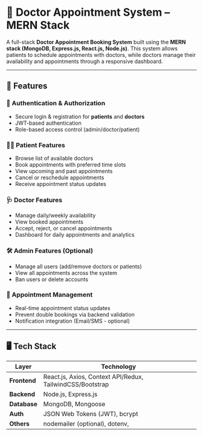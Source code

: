 
# 🏥 Doctor Appointment System – MERN Stack

A full-stack **Doctor Appointment Booking System** built using the **MERN stack (MongoDB, Express.js, React.js, Node.js)**. This system allows patients to schedule appointments with doctors, while doctors manage their availability and appointments through a responsive dashboard.

---

## 🚀 Features

### 🔐 Authentication & Authorization
- Secure login & registration for **patients** and **doctors**
- JWT-based authentication
- Role-based access control (admin/doctor/patient)

### 👨‍⚕️ Patient Features
- Browse list of available doctors
- Book appointments with preferred time slots
- View upcoming and past appointments
- Cancel or reschedule appointments
- Receive appointment status updates

### 🩺 Doctor Features
- Manage daily/weekly availability
- View booked appointments
- Accept, reject, or cancel appointments
- Dashboard for daily appointments and analytics

### 🛠️ Admin Features (Optional)
- Manage all users (add/remove doctors or patients)
- View all appointments across the system
- Ban users or delete accounts

### 📅 Appointment Management
- Real-time appointment status updates
- Prevent double bookings via backend validation
- Notification integration (Email/SMS - optional)

---

## 🖥️ Tech Stack

| Layer        | Technology                  |
|--------------|-----------------------------|
| **Frontend** | React.js, Axios, Context API/Redux, TailwindCSS/Bootstrap |
| **Backend**  | Node.js, Express.js         |
| **Database** | MongoDB, Mongoose           |
| **Auth**     | JSON Web Tokens (JWT), bcrypt |
| **Others**   | nodemailer (optional), dotenv, 
